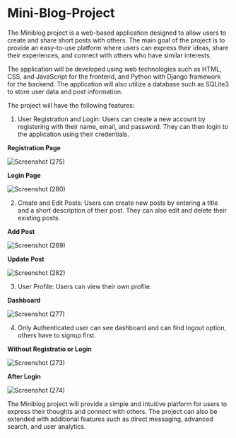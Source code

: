 # Mini-Blog-Project

The Miniblog project is a web-based application designed to allow users to create and share short posts with others. The main goal of the project is to provide an easy-to-use platform where users can express their ideas, share their experiences, and connect with others who have similar interests.

The application will be developed using web technologies such as HTML, CSS, and JavaScript for the frontend, and Python with Django framework for the backend. 
The application will also utilize a database such as SQLite3 to store user data and post information.

The project will have the following features:

1. User Registration and Login: Users can create a new account by registering with their name, email, and password. They can then login to the application using their credentials.

**Registration Page**

![Screenshot (275)](https://user-images.githubusercontent.com/79735371/222537345-5d381d32-80c1-4fef-b774-43cf8c157448.png)

**Login Page**

![Screenshot (280)](https://user-images.githubusercontent.com/79735371/222539018-a4ab2506-b690-4755-9513-62306f102b24.png)

2. Create and Edit Posts: Users can create new posts by entering a title and a short description of their post. They can also edit and delete their existing posts.

**Add Post**

![Screenshot (269)](https://user-images.githubusercontent.com/79735371/222540332-e21ae0cc-fc43-46e4-9d11-4b3d3f4a5ffb.png)

**Update Post**

![Screenshot (282)](https://user-images.githubusercontent.com/79735371/222540656-b35380c9-1201-42ad-9d26-e82f7d3fe4f8.png)

3. User Profile: Users can view their own profile.

**Dashboard**

![Screenshot (277)](https://user-images.githubusercontent.com/79735371/222540884-a6cdd571-2be7-4fa3-a1e3-f0f2e8e26d34.png)



4. Only Authenticated user can see dashboard and can find logout option, others have to signup first.

**Without Registratio or Login**

![Screenshot (273)](https://user-images.githubusercontent.com/79735371/222541281-d225dde8-f9e2-49d1-ac74-eef48c24a56f.png)

**After Login**

![Screenshot (274)](https://user-images.githubusercontent.com/79735371/222541415-7d40cb12-ce7c-49cc-8094-37edeea9d88a.png)

The Miniblog project will provide a simple and intuitive platform for users to express their thoughts and connect with others. The project can also be extended with additional features such as direct messaging, advanced search, and user analytics.
